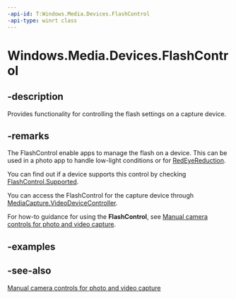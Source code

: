 ```yaml
---
-api-id: T:Windows.Media.Devices.FlashControl
-api-type: winrt class
---
```


<!-- Class syntax.
public class FlashControl : Windows.Media.Devices.IFlashControl, Windows.Media.Devices.IFlashControl2
-->

# Windows.Media.Devices.FlashControl

## -description
Provides functionality for controlling the flash settings on a capture device.

## -remarks
The FlashControl enable apps to manage the flash on a device. This can be used in a photo app to handle low-light conditions or for [RedEyeReduction](flashcontrol_redeyereduction.md).

You can find out if a device supports this control by checking [FlashControl.Supported](flashcontrol_supported.md).

You can access the FlashControl for the capture device through [MediaCapture.VideoDeviceController](../windows.media.capture/mediacapture_videodevicecontroller.md).

For how-to guidance for using the **FlashControl**, see [Manual camera controls for photo and video capture](https://msdn.microsoft.com/windows/uwp/audio-video-camera/capture-device-controls-for-photo-and-video-capture).

## -examples

## -see-also
[Manual camera controls for photo and video capture](https://msdn.microsoft.com/windows/uwp/audio-video-camera/capture-device-controls-for-photo-and-video-capture)
